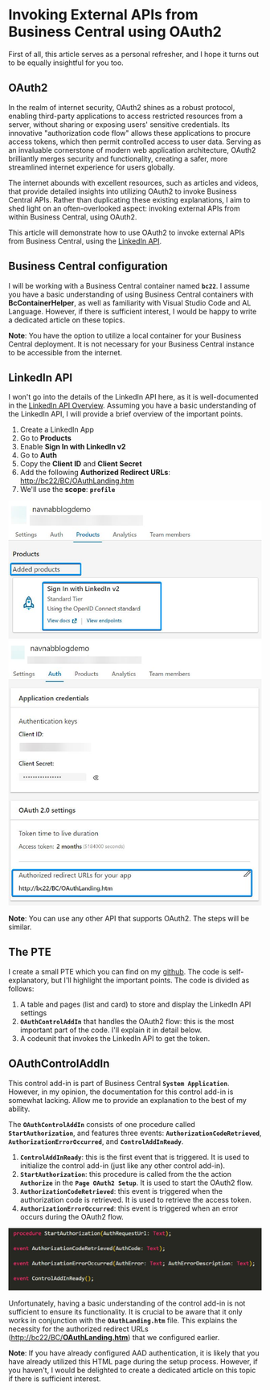 # Invoking External APIs from Business Central using OAuth2

First of all, this article serves as a personal refresher, and I hope it turns out to be equally insightful for you too.

## OAuth2

In the realm of internet security, OAuth2 shines as a robust protocol, enabling third-party applications to access restricted resources from a server, without sharing or exposing users' sensitive credentials. Its innovative "authorization code flow" allows these applications to procure access tokens, which then permit controlled access to user data. Serving as an invaluable cornerstone of modern web application architecture, OAuth2 brilliantly merges security and functionality, creating a safer, more streamlined internet experience for users globally.

The internet abounds with excellent resources, such as articles and videos, that provide detailed insights into utilizing OAuth2 to invoke Business Central APIs. Rather than duplicating these existing explanations, I aim to shed light on an often-overlooked aspect: invoking external APIs from within Business Central, using OAuth2.

This article will demonstrate how to use OAuth2 to invoke external APIs from Business Central, using the [LinkedIn API](https://www.linkedin.com/developers/apps/new).

## Business Central configuration

I will be working with a Business Central container named **`bc22`**. I assume you have a basic understanding of using Business Central containers with **BcContainerHelper**, as well as familiarity with Visual Studio Code and AL Language. However, if there is sufficient interest, I would be happy to write a dedicated article on these topics.

**Note**: You have the option to utilize a local container for your Business Central deployment. It is not necessary for your Business Central instance to be accessible from the internet.

## LinkedIn API

I won't go into the details of the LinkedIn API here, as it is well-documented in the [LinkedIn API Overview](https://learn.microsoft.com/en-us/linkedin/). Assuming you have a basic understanding of the LinkedIn API, I will provide a brief overview of the important points.

1. Create a LinkedIn App
2. Go to **Products**
3. Enable **Sign In with LinkedIn v2**
4. Go to **Auth**
5. Copy the **Client ID** and **Client Secret**
6. Add the following **Authorized Redirect URLs**: [http://bc22/BC/OAuthLanding.htm](http://bc22/BC/OAuthLanding.htm "http://bc22/BC/OAuthLanding.htm")
7. We'll use the **scope**: **`profile`**

![Products](https://raw.githubusercontent.com/NavNab/oauth2api/main/src/img/linkedin_products.jpg "Products")
![Auth](https://raw.githubusercontent.com/NavNab/oauth2api/main/src/img/linkedin_auth.jpg "Auth")

**Note**: You can use any other API that supports OAuth2. The steps will be similar.

## The PTE

I create a small PTE which you can find on my [github](https://github.com/NavNab/oauth2api "https://github.com/NavNab/oauth2api"). The code is self-explanatory, but I'll highlight the important points.
The code is divided as follows:

1. A table and pages (list and card) to store and display the LinkedIn API settings
2. **`OAuthControlAddIn`** that handles the OAuth2 flow: this is the most important part of the code. I'll explain it in detail below.
3. A codeunit that invokes the LinkedIn API to get the token.

## OAuthControlAddIn

This control add-in is part of Business Central **`System Application`**. However, in my opinion, the documentation for this control add-in is somewhat lacking. Allow me to provide an explanation to the best of my ability.

The **`OAuthControlAddIn`** consists of one procedure called **`StartAuthorization`**, and features three events: **`AuthorizationCodeRetrieved`**, **`AuthorizationErrorOccurred`**, and **`ControlAddInReady`**.

1. **`ControlAddInReady`**: this is the first event that is triggered. It is used to initialize the control add-in (just like any other control add-in).
2. **`StartAuthorization`**: this procedure is called from the the action **`Authorize`** in the **`Page OAuth2 Setup`**. It is used to start the OAuth2 flow.
3. **`AuthorizationCodeRetrieved`**: this event is triggered when the authorization code is retrieved. It is used to retrieve the access token.
4. **`AuthorizationErrorOccurred`**: this event is triggered when an error occurs during the OAuth2 flow.

![OAuthControlAddIn](https://raw.githubusercontent.com/NavNab/oauth2api/main/src/img/oauthcontroladdIn.jpg "OAuthControlAddIn")

Unfortunately, having a basic understanding of the control add-in is not sufficient to ensure its functionality. It is crucial to be aware that it only works in conjunction with the **`OAuthLanding.htm`** file. This explains the necessity for the authorized redirect URLs ([http://bc22/BC/**OAuthLanding.htm**](http://bc22/BC/OAuthLanding.htm)) that we configured earlier.

**Note**: If you have already configured AAD authentication, it is likely that you have already utilized this HTML page during the setup process. However, if you haven't, I would be delighted to create a dedicated article on this topic if there is sufficient interest.
